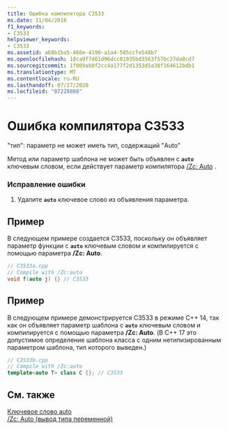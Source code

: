 ```yaml
---
title: Ошибка компилятора C3533
ms.date: 11/04/2016
f1_keywords:
- C3533
helpviewer_keywords:
- C3533
ms.assetid: a68b1ba5-466e-4190-a1a4-505ccfe548b7
ms.openlocfilehash: 18ca9f7d61d96dcc81935bd3563f57bc37da8cd7
ms.sourcegitcommit: 1f009ab0f2cc4a177f2d1353d5a38f164612bdb1
ms.translationtype: MT
ms.contentlocale: ru-RU
ms.lasthandoff: 07/27/2020
ms.locfileid: "87228808"
---
```

# <a name="compiler-error-c3533"></a>Ошибка компилятора C3533

"тип": параметр не может иметь тип, содержащий "Auto"

Метод или параметр шаблона не может быть объявлен с **`auto`** ключевым словом, если действует параметр компилятора [/Zc: Auto](../../build/reference/zc-auto-deduce-variable-type.md) .

### <a name="to-correct-this-error"></a>Исправление ошибки

1. Удалите **`auto`** ключевое слово из объявления параметра.

## <a name="example"></a>Пример

В следующем примере создается C3533, поскольку он объявляет параметр функции с **`auto`** ключевым словом и компилируется с помощью параметра **/Zc: Auto**.

```cpp
// C3533a.cpp
// Compile with /Zc:auto
void f(auto j) {} // C3533
```

## <a name="example"></a>Пример

В следующем примере демонстрируется C3533 в режиме C++ 14, так как он объявляет параметр шаблона с **`auto`** ключевым словом и компилируется с помощью параметра **/Zc: Auto**. (В C++ 17 это допустимое определение шаблона класса с одним нетипизированным параметром шаблона, тип которого выведен.)

```cpp
// C3533b.cpp
// Compile with /Zc:auto
template<auto T> class C {}; // C3533
```

## <a name="see-also"></a>См. также

[Ключевое слово auto](../../cpp/auto-keyword.md)<br/>
[/Zc: Auto (вывод типа переменной)](../../build/reference/zc-auto-deduce-variable-type.md)
